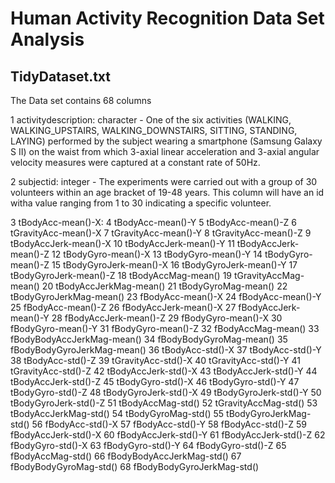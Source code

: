 # Human Activity Recognition Data Set Analysis

## TidyDataset.txt
The Data set contains 68 columns

1	activitydescription: character - One of the six activities (WALKING, WALKING_UPSTAIRS, WALKING_DOWNSTAIRS, SITTING, STANDING, LAYING) performed by the subject wearing a smartphone (Samsung Galaxy S II) on the waist from which 3-axial linear acceleration and 3-axial angular velocity measures were captured at a constant rate of 50Hz.

2	subjectid: integer - The experiments were carried out with a group of 30 volunteers within an age bracket of 19-48 years. This column will have an id witha value ranging from 1 to 30 indicating a specific volunteer.

3	tBodyAcc-mean()-X:
4	tBodyAcc-mean()-Y
5	tBodyAcc-mean()-Z
6	tGravityAcc-mean()-X
7	tGravityAcc-mean()-Y
8	tGravityAcc-mean()-Z
9	tBodyAccJerk-mean()-X
10	tBodyAccJerk-mean()-Y
11	tBodyAccJerk-mean()-Z
12	tBodyGyro-mean()-X
13	tBodyGyro-mean()-Y
14	tBodyGyro-mean()-Z
15	tBodyGyroJerk-mean()-X
16	tBodyGyroJerk-mean()-Y
17	tBodyGyroJerk-mean()-Z
18	tBodyAccMag-mean()
19	tGravityAccMag-mean()
20	tBodyAccJerkMag-mean()
21	tBodyGyroMag-mean()
22	tBodyGyroJerkMag-mean()
23	fBodyAcc-mean()-X
24	fBodyAcc-mean()-Y
25	fBodyAcc-mean()-Z
26	fBodyAccJerk-mean()-X
27	fBodyAccJerk-mean()-Y
28	fBodyAccJerk-mean()-Z
29	fBodyGyro-mean()-X
30	fBodyGyro-mean()-Y
31	fBodyGyro-mean()-Z
32	fBodyAccMag-mean()
33	fBodyBodyAccJerkMag-mean()
34	fBodyBodyGyroMag-mean()
35	fBodyBodyGyroJerkMag-mean()
36	tBodyAcc-std()-X
37	tBodyAcc-std()-Y
38	tBodyAcc-std()-Z
39	tGravityAcc-std()-X
40	tGravityAcc-std()-Y
41	tGravityAcc-std()-Z
42	tBodyAccJerk-std()-X
43	tBodyAccJerk-std()-Y
44	tBodyAccJerk-std()-Z
45	tBodyGyro-std()-X
46	tBodyGyro-std()-Y
47	tBodyGyro-std()-Z
48	tBodyGyroJerk-std()-X
49	tBodyGyroJerk-std()-Y
50	tBodyGyroJerk-std()-Z
51	tBodyAccMag-std()
52	tGravityAccMag-std()
53	tBodyAccJerkMag-std()
54	tBodyGyroMag-std()
55	tBodyGyroJerkMag-std()
56	fBodyAcc-std()-X
57	fBodyAcc-std()-Y
58	fBodyAcc-std()-Z
59	fBodyAccJerk-std()-X
60	fBodyAccJerk-std()-Y
61	fBodyAccJerk-std()-Z
62	fBodyGyro-std()-X
63	fBodyGyro-std()-Y
64	fBodyGyro-std()-Z
65	fBodyAccMag-std()
66	fBodyBodyAccJerkMag-std()
67	fBodyBodyGyroMag-std()
68	fBodyBodyGyroJerkMag-std()


